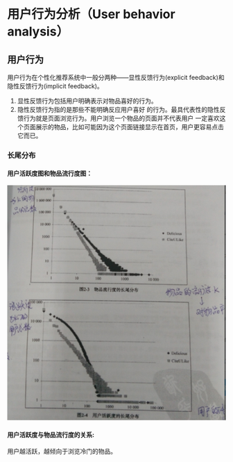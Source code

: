 # 用户行为分析（User behavior analysis）

## 用户行为
用户行为在个性化推荐系统中一般分两种——显性反馈行为(explicit feedback)和隐性反馈行为(implicit feedback)。

1. 显性反馈行为包括用户明确表示对物品喜好的行为。
2. 隐性反馈行为指的是那些不能明确反应用户喜好 的行为。最具代表性的隐性反馈行为就是页面浏览行为。用户浏览一个物品的页面并不代表用户 一定喜欢这个页面展示的物品，比如可能因为这个页面链接显示在首页，用户更容易点击它而已。

### 长尾分布 
#### 用户活跃度图和物品流行度图：

![](https://github.com/bobkentt/Learning-machine-from-scratch-pic/blob/master/practice/pic/578330-20170515202604807-603603790.png)

#### 用户活跃度与物品流行度的关系:
用户越活跃，越倾向于浏览冷门的物品。


